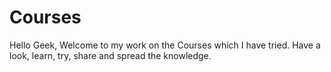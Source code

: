 # Courses
Hello Geek,  Welcome to my work on the Courses which I have tried.  Have a look, learn, try, share and spread the knowledge. 
